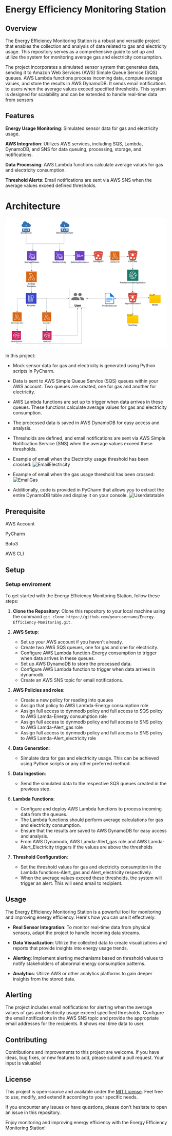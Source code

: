 # Energy Efficiency Monitoring Station

## Overview

The Energy Efficiency Monitoring Station is a robust and versatile project that enables the collection and analysis of data related to gas and electricity usage. This repository serves as a comprehensive guide to set up and utilize the system for monitoring average gas and electricity consumption.

The project incorporates a simulated sensor system that generates data, sending it to Amazon Web Services (AWS) Simple Queue Service (SQS) queues. AWS Lambda functions process incoming data, compute average values, and store the results in AWS DynamoDB. It sends email notifications to users when the average values exceed specified thresholds. This system is designed for scalability and can be extended to handle real-time data from sensors

## Features

**Energy Usage Monitoring**: Simulated sensor data for gas and electricity usage.

**AWS Integration**: Utilizes AWS services, including SQS, Lambda, DynamoDB, and SNS for data queuing, processing, storage, and notifications.

**Data Processing**: AWS Lambda functions calculate average values for gas and electricity consumption.

**Threshold Alerts**: Email notifications are sent via AWS SNS when the average values exceed defined thresholds.

# Architecture
![Alt text](Images/Architecture.png)


In this project:

- Mock sensor data for gas and electricity is generated using Python scripts in PyCharm.
- Data is sent to AWS Simple Queue Service (SQS) queues within your AWS account. Two queues are created, one for gas and another for electricity.
- AWS Lambda functions are set up to trigger when data arrives in these queues. These functions calculate average values for gas and electricity consumption.
- The processed data is saved in AWS DynamoDB for easy access and analysis.
- Thresholds are defined, and email notifications are sent via AWS Simple Notification Service (SNS) when the average values exceed these thresholds.
- Example of email when the Electricity usage threshold has been crossed:
![EmailElectricity](https://github.com/Aimanfaiz1999/Energy-Consumption/assets/127203314/fea5fe6a-46a8-409d-a4c9-fef96bf5e720)
- Example of email when the gas usage threshold has been crossed: 
![EmailGas](https://github.com/Aimanfaiz1999/Energy-Consumption/assets/127203314/5b7136a5-36b7-48e6-80ce-448c3de19216)

- Additionally, code is provided in PyCharm that allows you to extract the entire DynamoDB table and display it on your console.
![Userdatatable](https://github.com/Aimanfaiz1999/Energy-Consumption/assets/127203314/ccca95a3-cb56-4487-ae67-e505df11c51a)

## Prerequisite

AWS Account 

PyCharm

Boto3

AWS CLI

## Setup

### Setup enviroment

To get started with the Energy Efficiency Monitoring Station, follow these steps:

1. **Clone the Repository**: Clone this repository to your local machine using the command `git clone https://github.com/yourusername/Energy-Efficiency-Monitoring.git`.

2. **AWS Setup**:
   - Set up your AWS account if you haven't already.
   - Create two AWS SQS queues, one for gas and one for electricity.
   - Configure AWS Lambda function-Energy consumption to trigger when data arrives in these queues.
   - Set up AWS DynamoDB to store the processed data.
   - Configure AWS Lambda function to trigger when data arrives in dynamodb.
   - Create an AWS SNS topic for email notifications.

3. **AWS Policies and roles**:
   - Create a new policy for reading into queues
   - Assign that policy to AWS Lambda-Energy consumption role
   - Assign full access to dynmodb policy and full access to SQS policy to AWS Lamda-Energy consumption role
   - Assign full access to dynmodb policy and full access to SNS policy to AWS Lamda-Alert_gas role
   - Assign full access to dynmodb policy and full access to SNS policy to AWS Lamda-Alert_electricity role

5. **Data Generation**:
   - Simulate data for gas and electricity usage. This can be achieved using Python scripts or any other preferred method.

6. **Data Ingestion**:
   - Send the simulated data to the respective SQS queues created in the previous step.

7. **Lambda Functions**:
   - Configure and deploy AWS Lambda functions to process incoming data from the queues.
   - The Lambda functions should perform average calculations for gas and electricity consumption.
   - Ensure that the results are saved to AWS DynamoDB for easy access and analysis.
   - From AWS Dynamodb, AWS Lamda-Alert_gas role and AWS Lamda-Alert_Electricity triggers if the values are above the thresholds 

6. **Threshold Configuration**:
   - Set the threshold values for gas and electricity consumption in the Lambda functions-Alert_gas and Alert_electricity respectively.
   - When the average values exceed these thresholds, the system will trigger an alert. This will send email to recipient.

## Usage

The Energy Efficiency Monitoring Station is a powerful tool for monitoring and improving energy efficiency. Here's how you can use it effectively:

- **Real Sensor Integration**: To monitor real-time data from physical sensors, adapt the project to handle incoming data streams.

- **Data Visualization**: Utilize the collected data to create visualizations and reports that provide insights into energy usage trends.

- **Alerting**: Implement alerting mechanisms based on threshold values to notify stakeholders of abnormal energy consumption patterns.

- **Analytics**: Utilize AWS or other analytics platforms to gain deeper insights from the stored data.

## Alerting

The project includes email notifications for alerting when the average values of gas and electricity usage exceed specified thresholds. Configure the email notifications in the AWS SNS topic and provide the appropriate email addresses for the recipients. It shows real time data to user. 

## Contributing

Contributions and improvements to this project are welcome. If you have ideas, bug fixes, or new features to add, please submit a pull request. Your input is valuable!

## License

This project is open-source and available under the [MIT License](LICENSE). Feel free to use, modify, and extend it according to your specific needs.

If you encounter any issues or have questions, please don't hesitate to open an issue in this repository.

Enjoy monitoring and improving energy efficiency with the Energy Efficiency Monitoring Station!


